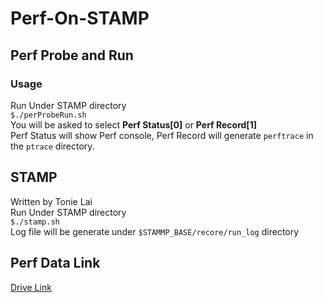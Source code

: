 # Perf-On-STAMP

## Perf Probe and Run
### Usage  
Run Under STAMP directory  
`$./perProbeRun.sh`  
You will be asked to select **Perf Status[0]** or **Perf Record[1]**  
Perf Status will show Perf console, Perf Record will generate `perftrace` in the `ptrace` directory.

## STAMP 
Written by Tonie Lai  
Run Under STAMP directory  
`$./stamp.sh`  
Log file will be generate under `$STAMMP_BASE/recore/run_log` directory

  
## Perf Data Link  
<a href="https://drive.google.com/drive/u/3/folders/1xnPyXfc4vJQ-WNxF1A-qQ3hTpccX19sG" target="_blank">Drive Link</a>
